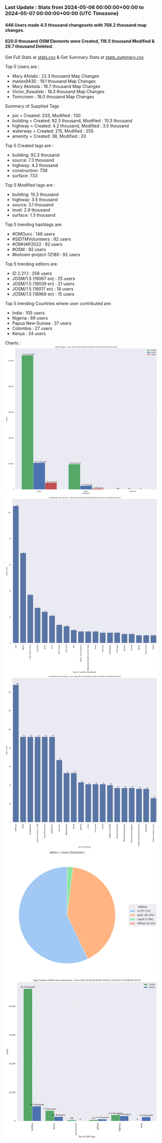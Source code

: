 ### Last Update : Stats from 2024-05-06 00:00:00+00:00 to 2024-05-07 00:00:00+00:00 (UTC Timezone)

#### 446 Users made 4.5 thousand changesets with 768.2 thousand map changes.
#### 620.0 thousand OSM Elements were Created, 118.5 thousand Modified & 29.7 thousand Deleted.
Get Full Stats at [stats.csv](/stats/hotosm/Daily/stats.csv)
 & Get Summary Stats at [stats_summary.csv](/stats/hotosm/Daily/stats_summary.csv)

Top 5 Users are : 
- Mary Afolabi : 22.3 thousand Map Changes
- manex9430 : 19.1 thousand Map Changes
- Mary Akintola : 18.7 thousand Map Changes
- Victor_Kowalski : 18.3 thousand Map Changes
- Tomcrown : 18.0 thousand Map Changes

Summary of Supplied Tags
- poi = Created: 333, Modified : 130
- building = Created: 92.3 thousand, Modified : 10.3 thousand
- highway = Created: 4.2 thousand, Modified : 3.5 thousand
- waterway = Created: 215, Modified : 255
- amenity = Created: 38, Modified : 33


Top 5 Created tags are :
- building: 92.3 thousand
- source: 7.3 thousand
- highway: 4.2 thousand
- construction: 738
- surface: 733


Top 5 Modified tags are :
- building: 10.3 thousand
- highway: 3.5 thousand
- source: 3.1 thousand
- level: 2.9 thousand
- surface: 1.3 thousand


Top 5 trending hashtags are:
- #OMGuru : 148 users
- #SIDTMVolunteers : 92 users
- #OMHAP2022 : 92 users
- #OSM : 92 users
- #hotosm-project-12189 : 92 users


Top 5 trending editors are:
- iD 2.21.1 : 258 users
- JOSM/1.5 (19067 en) : 25 users
- JOSM/1.5 (19039 en) : 21 users
- JOSM/1.5 (19017 en) : 18 users
- JOSM/1.5 (18969 en) : 15 users


Top 5 trending Countries where user contributed are:
- India : 105 users
- Nigeria : 69 users
- Papua New Guinea : 37 users
- Colombia : 27 users
- Kenya : 24 users


 Charts : 
![Alt text](./stats_osm_changes.png) 
![Alt text](./stats_users_per_country.png) 
![Alt text](./stats_users_per_hashtag.png) 
![Alt text](./stats_editors_pie_chart.png) 
![Alt text](./stats_tags.png) 

